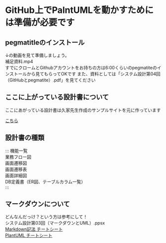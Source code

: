 # GitHub上でPalntUMLを動かすためには準備が必要です

## pegmatitleのインストール 
↓の動画を見て準備しましょう。  
補足資料.mp4  
すでにクロームとGithubアカウントをお持ちの方は6:00くらいのpegmatiteのインストールから見てもらってOKです
また、資料としては「システム設計第04回（GitHubとpegmatite）.pdf」を見てください

## ここに上がっている設計書について
ここにあがっている設計書は久家先生作成のサンプルサイトを元に作っています 

[こちら](http://aso-kuga.watson.jp/classic/item_list.php)

## 設計書の種類

:::
機能一覧  
業務フロー図  
画面遷移図  
画面遷移表  
画面詳細図  
DB定義書（ER図、テーブルカラム一覧）  
:::  

## マークダウンについて
どんなんだっけ？という方は参考にして！  
システム設計第03回（マークダウンとUML）.ppsx  
[Markdown記法 チートシート](https://qiita.com/Qiita/items/c686397e4a0f4f11683d)  
[PlantUML チートシート](https://qiita.com/ogomr/items/0b5c4de7f38fd1482a48)
 
